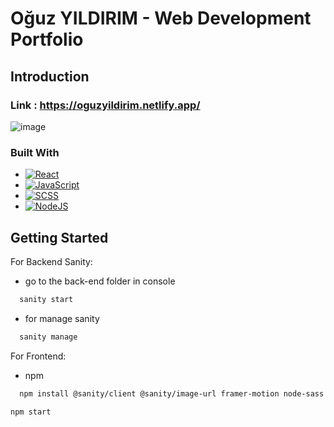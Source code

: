 # Oğuz YILDIRIM - Web Development Portfolio 

## Introduction
### Link : https://oguzyildirim.netlify.app/
![image](https://user-images.githubusercontent.com/63080047/198590224-4fda56a7-fff2-41d7-9eb4-e5ee659cdda2.png)


### Built With
* [![React][React.js]][React-url]
* [![JavaScript][JavaScript.js]][JavaScript-Url]
* [![SCSS][SCSS.js]][SCSS-Url]
* [![NodeJS][NodeJS.js]][NodeJS-Url]

## Getting Started

For Backend Sanity:
* go to the back-end folder in console
```sh
  sanity start
  ```
* for manage sanity
```sh
  sanity manage
  ```
For Frontend:

* npm
```sh
  npm install @sanity/client @sanity/image-url framer-motion node-sass react-icons
  ```
  ```sh
  npm start
  ```


[React.js]: https://img.shields.io/badge/React-20232A?style=for-the-badge&logo=react&logoColor=61DAFB
[React-url]: https://reactjs.org/
[JavaScript.js]: https://img.shields.io/badge/JavaScript-F7DF1E?style=for-the-badge&logo=javascript&logoColor=black
[JavaScript-Url]:https://www.javascript.com/
[SCSS.js]: https://img.shields.io/badge/Sass-CC6699?style=for-the-badge&logo=sass&logoColor=white
[SCSS-Url]: https://sass-lang.com/
[NodeJS.js]: https://img.shields.io/badge/Node.js-43853D?style=for-the-badge&logo=node.js&logoColor=white
[NodeJS-Url]: https://nodejs.org/en/
